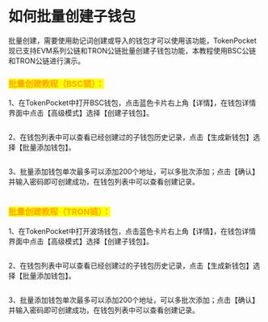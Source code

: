 # 如何批量创建子钱包

批量创建，需要使用助记词创建或导入的钱包才可以使用该功能，TokenPocket现已支持EVM系列公链和TRON公链批量创建子钱包功能，本教程使用BSC公链和TRON公链进行演示。

### <mark style="color:orange;">批量创建教程（BSC链）：</mark> <a href="#1" id="1"></a>

1、在TokenPocket中打开BSC钱包，点击蓝色卡片右上角【详情】，在钱包详情界面中点击【高级模式】选择【创建子钱包】。

<figure><img src="https://files.gitbook.com/v0/b/gitbook-x-prod.appspot.com/o/spaces%2F-MMF2k4MCaxErpZyah2d%2Fuploads%2FgFScW874OrkZIdVYVYsy%2F1.png?alt=media&#x26;token=4e2380d7-d105-4327-9ef8-1a7c71891721" alt=""><figcaption></figcaption></figure>

2、在钱包列表中可以查看已经创建过的子钱包历史记录，点击【生成新钱包】选择【批量添加钱包】。

<figure><img src="https://files.gitbook.com/v0/b/gitbook-x-prod.appspot.com/o/spaces%2F-MMF2k4MCaxErpZyah2d%2Fuploads%2Fzo0zjRtA7B8udl7tPz7A%2F2.png?alt=media&#x26;token=9a6c7c95-70d7-4906-bf05-9f4ccc977410" alt=""><figcaption></figcaption></figure>

3、批量添加钱包单次最多可以添加200个地址，可以多批次添加；点击【确认】并输入密码即可创建成功，在钱包列表中可以查看创建记录。

<figure><img src="https://files.gitbook.com/v0/b/gitbook-x-prod.appspot.com/o/spaces%2FZCSGxZxDUFXGuknjRHbB%2Fuploads%2F3OG97h7ZTEijtunGNeZc%2Fimage.png?alt=media&#x26;token=cea000cb-7492-473e-841e-455bb160ecfd" alt=""><figcaption></figcaption></figure>

### <mark style="color:orange;">批量创建教程（TRON链）：</mark> <a href="#1" id="1"></a>

1、在TokenPocket中打开波场钱包，点击蓝色卡片右上角【详情】，在钱包详情界面中点击【高级模式】选择【创建子钱包】。

<figure><img src="https://files.gitbook.com/v0/b/gitbook-x-prod.appspot.com/o/spaces%2F-MMF2k4MCaxErpZyah2d%2Fuploads%2FSsgtI2VCwtItHCop0RWA%2F1.png?alt=media&#x26;token=45173752-37f8-4bf0-9dcb-73b529fff8e2" alt=""><figcaption></figcaption></figure>

2、在钱包列表中可以查看已经创建过的子钱包历史记录，点击【生成新钱包】选择【批量添加钱包】。

<figure><img src="https://files.gitbook.com/v0/b/gitbook-x-prod.appspot.com/o/spaces%2F-MMF2k4MCaxErpZyah2d%2Fuploads%2Fu7ecXJyRefMdNj6z30oK%2F2.png?alt=media&#x26;token=72f4fc93-1438-4863-ab18-3dbecdd85ddf" alt=""><figcaption></figcaption></figure>

3、批量添加钱包单次最多可以添加200个地址，可以多批次添加；点击【确认】并输入密码即可创建成功，在钱包列表中可以查看创建记录。

<figure><img src="https://files.gitbook.com/v0/b/gitbook-x-prod.appspot.com/o/spaces%2FZCSGxZxDUFXGuknjRHbB%2Fuploads%2FOyfUTfBgN54tTbXJrIX0%2Fimage.png?alt=media&#x26;token=eb7df95c-4180-4c6e-a131-056c0badbb78" alt=""><figcaption></figcaption></figure>
